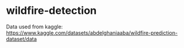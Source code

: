 # wildfire-detection
Data used from kaggle: 
https://www.kaggle.com/datasets/abdelghaniaaba/wildfire-prediction-dataset/data

